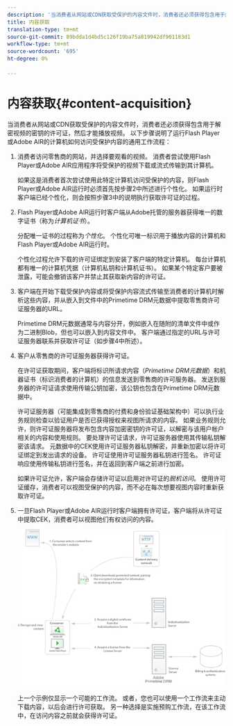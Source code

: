 ```yaml
---
description: '当消费者从网站或CDN获取受保护的内容文件时，消费者还必须获得包含用于解密视频的密钥的许可证，然后才能播放视频。 以下步骤说明了运行Flash Player或Adobe AIR的计算机如何访问受保护内容的通用工作流程 '
title: 内容获取
translation-type: tm+mt
source-git-commit: 89bdda1d4bd5c126f19ba75a819942df901183d1
workflow-type: tm+mt
source-wordcount: '695'
ht-degree: 0%

---
```



# 内容获取{#content-acquisition}

当消费者从网站或CDN获取受保护的内容文件时，消费者还必须获得包含用于解密视频的密钥的许可证，然后才能播放视频。 以下步骤说明了运行Flash Player或Adobe AIR的计算机如何访问受保护内容的通用工作流程：

1. 消费者访问零售商的网站，并选择要观看的视频。 消费者尝试使用Flash Player或Adobe AIR应用程序将受保护的视频下载或流式传输到其计算机。

   如果这是消费者首次尝试使用此特定计算机访问受保护的内容，则Flash Player或Adobe AIR运行时必须首先按步骤2中所述进行个性化。 如果运行时客户端已经个性化，则会按照步骤3中的说明执行获取许可证的过程。

1. Flash Player或Adobe AIR运行时客户端从Adobe托管的服务器获得唯一的数字证书（称为&#x200B;*计算机证书*）。

   分配唯一证书的过程称为&#x200B;*个性化*。 个性化可唯一标识用于播放内容的计算机和Flash Player或Adobe AIR运行时。

   个性化过程允许下载的许可证绑定到安装了客户端的特定计算机。 每台计算机都有唯一的计算机凭据（计算机私钥和计算机证书）。 如果某个特定客户要被泄露，可能会撤销该客户并禁止其获取新内容的许可证。

1. 客户端在开始下载受保护内容或将受保护内容流式传输至消费者的计算机时解析这些内容，并从嵌入到文件中的Primetime DRM元数据中提取零售商许可证服务器的URL。

   Primetime DRM元数据通常与内容分开，例如嵌入在随附的清单文件中或作为二进制Blob，但也可以嵌入到内容文件中。 客户端通过指定的URL与许可证服务器联系并获取许可证（如步骤4中所述）。
1. 客户从零售商的许可证服务器获得许可证。

   在许可证获取期间，客户端将标识所请求内容（*Primetime DRM元数据*）和机器证书（标识消费者的计算机）的信息发送到零售商的许可服务器。 发送到服务器的许可证请求使用传输公钥加密，该公钥也包含在Primetime DRM元数据中。

   许可证服务器（可能集成到零售商的付费和身份验证基础架构中）可以执行业务规则检查以验证用户是否已获得授权来视图所请求的内容。 如果业务规则允许，则许可证服务器将发布包含内容加密密钥的许可证，以解密与该用户帐户相关的内容和使用规则。 要处理许可证请求，许可证服务器使用其传输私钥解密该请求。 元数据中的CEK使用许可证服务器私钥解密，并重新加密以将许可证绑定到发出请求的设备。 许可证使用许可证服务器私钥进行签名。 许可证响应使用传输私钥进行签名，并在返回到客户端之前进行加密。

   如果许可证允许，客户端会存储许可证以启用对许可证的&#x200B;*脱机访问*。 使用许可证缓存，消费者可以视图受保护的内容，而不必在每次想要视图内容时重新获取许可证。

1. 一旦Flash Player或Adobe AIR运行时客户端拥有许可证，客户端将从许可证中提取CEK，消费者可以视图他们有权访问的内容。

   <!--<a id="fig_s43_gc2_44"></a>-->

   ![](assets/FMRMS_fig01_web.png)

   上一个示例仅显示一个可能的工作流。 或者，您也可以使用一个工作流来主动下载内容，以后会进行许可获取。 另一种选择是实施预购工作流，在该工作流中，在访问内容之前就会获得许可证。

